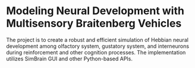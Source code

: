 # Modeling Neural Development with Multisensory Braitenberg Vehicles
The project is to create a robust and efficient simulation of Hebbian neural development among olfactory system, gustatory system, and interneurons during reinforcement and other cognition processes. The implementation utilizes SimBrain GUI and other Python-based APIs. 
